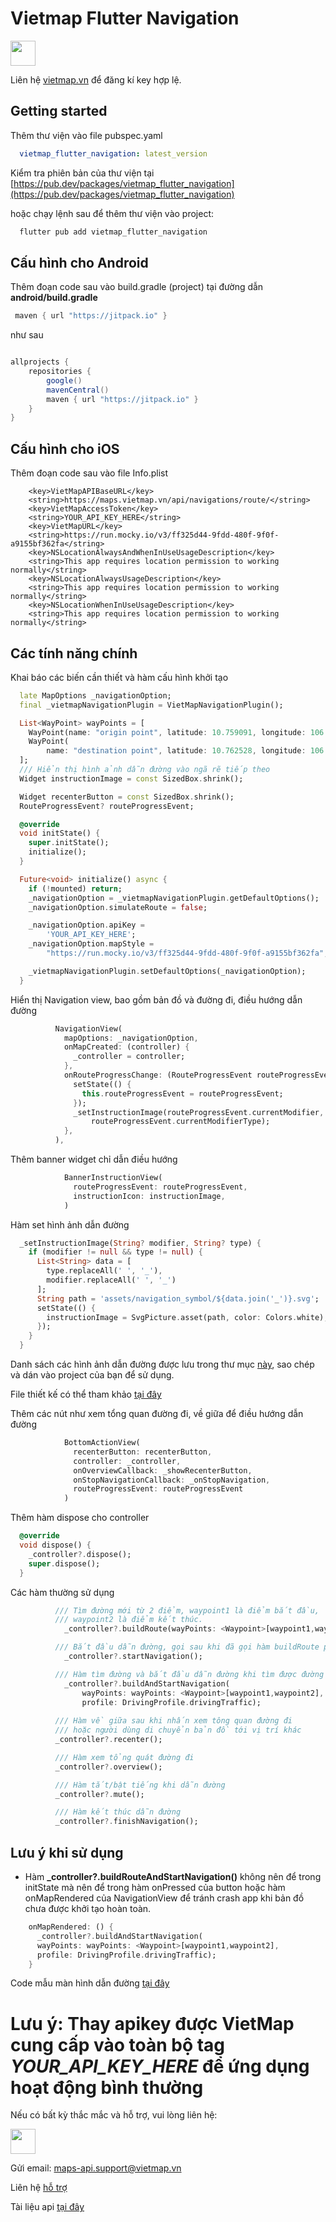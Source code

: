 # Vietmap Flutter Navigation

[<img src="https://bizweb.dktcdn.net/100/415/690/themes/804206/assets/logo.png?1689561872933" height="40"/> </p>](https://vietmap.vn/maps-api)

Liên hệ [vietmap.vn](https://bit.ly/vietmap-api) để đăng kí key hợp lệ.

## Getting started

Thêm thư viện vào file pubspec.yaml
```yaml
  vietmap_flutter_navigation: latest_version
```

Kiểm tra phiên bản của thư viện tại [https://pub.dev/packages/vietmap_flutter_navigation](https://pub.dev/packages/vietmap_flutter_navigation)
 
hoặc chạy lệnh sau để thêm thư viện vào project:
```bash
  flutter pub add vietmap_flutter_navigation
```
## Cấu hình cho Android


Thêm đoạn code sau vào build.gradle (project) tại đường dẫn **android/build.gradle**

```gradle
 maven { url "https://jitpack.io" }
```


như sau


```gradle

allprojects {
    repositories {
        google()
        mavenCentral()
        maven { url "https://jitpack.io" }
    }
}
```


## Cấu hình cho iOS
Thêm đoạn code sau vào file Info.plist
```
	<key>VietMapAPIBaseURL</key>
	<string>https://maps.vietmap.vn/api/navigations/route/</string>
	<key>VietMapAccessToken</key>
	<string>YOUR_API_KEY_HERE</string>
	<key>VietMapURL</key>
	<string>https://run.mocky.io/v3/ff325d44-9fdd-480f-9f0f-a9155bf362fa</string>
	<key>NSLocationAlwaysAndWhenInUseUsageDescription</key>
	<string>This app requires location permission to working normally</string>
	<key>NSLocationAlwaysUsageDescription</key>
	<string>This app requires location permission to working normally</string>
	<key>NSLocationWhenInUseUsageDescription</key>
	<string>This app requires location permission to working normally</string>
```


## Các tính năng chính


Khai báo các biến cần thiết và hàm cấu hình khởi tạo
```dart
  late MapOptions _navigationOption;
  final _vietmapNavigationPlugin = VietMapNavigationPlugin();

  List<WayPoint> wayPoints = [
    WayPoint(name: "origin point", latitude: 10.759091, longitude: 106.675817),
    WayPoint(
        name: "destination point", latitude: 10.762528, longitude: 106.653099)
  ];
  /// Hiển thị hình ảnh dẫn đường vào ngã rẽ tiếp theo
  Widget instructionImage = const SizedBox.shrink();

  Widget recenterButton = const SizedBox.shrink();
  RouteProgressEvent? routeProgressEvent;

  @override
  void initState() {
    super.initState();
    initialize();
  }

  Future<void> initialize() async {
    if (!mounted) return;
    _navigationOption = _vietmapNavigationPlugin.getDefaultOptions();
    _navigationOption.simulateRoute = false;

    _navigationOption.apiKey =
        'YOUR_API_KEY_HERE';
    _navigationOption.mapStyle =
        "https://run.mocky.io/v3/ff325d44-9fdd-480f-9f0f-a9155bf362fa";

    _vietmapNavigationPlugin.setDefaultOptions(_navigationOption);
  }
```

Hiển thị Navigation view, bao gồm bản đồ và đường đi, điều hướng dẫn đường
```dart
          NavigationView(
            mapOptions: _navigationOption,
            onMapCreated: (controller) {
              _controller = controller;
            },
            onRouteProgressChange: (RouteProgressEvent routeProgressEvent) {
              setState(() {
                this.routeProgressEvent = routeProgressEvent;
              });
              _setInstructionImage(routeProgressEvent.currentModifier,
                  routeProgressEvent.currentModifierType);
            },
          ),
```


Thêm banner widget chỉ dẫn điều hướng 
```dart
            BannerInstructionView(
              routeProgressEvent: routeProgressEvent,
              instructionIcon: instructionImage,
            )
```
Hàm set hình ảnh dẫn đường
```dart
  _setInstructionImage(String? modifier, String? type) {
    if (modifier != null && type != null) {
      List<String> data = [
        type.replaceAll(' ', '_'),
        modifier.replaceAll(' ', '_')
      ];
      String path = 'assets/navigation_symbol/${data.join('_')}.svg';
      setState(() {
        instructionImage = SvgPicture.asset(path, color: Colors.white);
      });
    }
  }
```
Danh sách các hình ảnh dẫn đường được lưu trong thư mục [này](./example/assets/navigation_symbol), sao chép và dán vào project của bạn để sử dụng.

File thiết kế có thể tham khảo [tại đây](https://www.figma.com/file/rWyQ5TNtt6E5l8tPEE9Tkl/VietMap-navigation-symbol?type=design&node-id=1%3A457&mode=design&t=yszRZCTouxAdYXXJ-1)



Thêm các nút như xem tổng quan đường đi, về giữa để điều hướng dẫn đường
```dart
            BottomActionView(
              recenterButton: recenterButton,
              controller: _controller,
              onOverviewCallback: _showRecenterButton,
              onStopNavigationCallback: _onStopNavigation,
              routeProgressEvent: routeProgressEvent
            )
```

Thêm hàm dispose cho controller
```dart
  @override
  void dispose() {
    _controller?.dispose();
    super.dispose();
  }
```
Các hàm thường sử dụng
```dart
          /// Tìm đường mới từ 2 điểm, waypoint1 là điểm bắt đầu, 
          /// waypoint2 là điểm kết thúc.
            _controller?.buildRoute(wayPoints: <Waypoint>[waypoint1,waypoint2]);

          /// Bắt đầu dẫn đường, gọi sau khi đã gọi hàm buildRoute phía trên
            _controller?.startNavigation();

          /// Hàm tìm đường và bắt đầu dẫn đường khi tìm được đường đi
            _controller?.buildAndStartNavigation(
                wayPoints: wayPoints: <Waypoint>[waypoint1,waypoint2],
                profile: DrivingProfile.drivingTraffic);
          
          /// Hàm về giữa sau khi nhấn xem tông quan đường đi 
          /// hoặc người dùng di chuyển bản đồ tới vị trí khác
          _controller?.recenter();

          /// Hàm xem tổng quát đường đi
          _controller?.overview();

          /// Hàm tắt/bật tiếng khi dẫn đường
          _controller?.mute();

          /// Hàm kết thúc dẫn đường
          _controller?.finishNavigation();
```

## Lưu ý khi sử dụng
- Hàm **_controller?.buildRouteAndStartNavigation()** không nên để trong initState mà nên để trong hàm onPressed của button hoặc hàm onMapRendered của NavigationView để tránh crash app khi bản đồ chưa được khởi tạo hoàn toàn.
```dart
    onMapRendered: () {
      _controller?.buildAndStartNavigation(
      wayPoints: wayPoints: <Waypoint>[waypoint1,waypoint2],
      profile: DrivingProfile.drivingTraffic);  
    }
```
Code mẫu màn hình dẫn đường [tại đây](./example/lib/main.dart)
# Lưu ý: Thay apikey được VietMap cung cấp vào toàn bộ tag _YOUR_API_KEY_HERE_ để ứng dụng hoạt động bình thường

Nếu có bất kỳ thắc mắc và hỗ trợ, vui lòng liên hệ:

[<img src="https://bizweb.dktcdn.net/100/415/690/themes/804206/assets/logo.png?1689561872933" height="40"/> </p>](https://vietmap.vn/maps-api)
Gửi email: [maps-api.support@vietmap.vn](mailto:maps-api.support@vietmap.vn)


Liên hệ [hỗ trợ](https://vietmap.vn/lien-he)

Tài liệu api [tại đây](https://maps.vietmap.vn/docs/map-api/overview/)